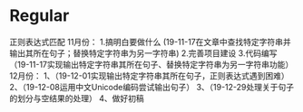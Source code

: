 # Regular
正则表达式匹配
11月份：
1.搞明白要做什么
(19-11-17在文章中查找特定字符串并输出其所在句子；替换特定字符串为另一字符串)
2.完善项目建设 
3.代码编写
（19-11-17实现输出特定字符串其所在句子、替换特定字符串为另一字符串功能）
12月份：
1、（19-12-01实现输出特定字符串其所在句子，正则表达式遇到困难）
2、（19-12-08运用中文Unicode编码尝试输出句子）
3、（19-12-29处理关于句子的划分与空结果的处理）
4、做好初稿
